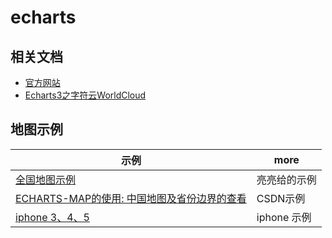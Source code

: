 # echarts

## 相关文档

- [官方网站](http://echarts.baidu.com/)
- [Echarts3之字符云WorldCloud](http://blog.csdn.net/zt_fucker/article/details/54406062)

## 地图示例

| 示例                                                                                       | more      |
|------------------------------------------------------------------------------------------|-----------|
| [全国地图示例](http://gallery.echartsjs.com/editor.html?c=xH14AUvnUW)                          | 亮亮给的示例    |
| [ECHARTS-MAP的使用: 中国地图及省份边界的查看](http://blog.csdn.net/u010367582/article/details/53305866) | CSDN示例    |
| [iphone 3、4、5](http://www.echartsjs.com/gallery/editor.html?c=doc-example/map-example)   | iphone 示例 |
